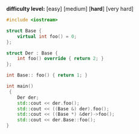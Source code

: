 **difficulty level:** [easy] [medium] [**hard**] [very hard]

```cpp
#include <iostream>

struct Base {
    virtual int foo() = 0;
};

struct Der : Base {
    int foo() override { return 2; }
};

int Base:: foo() { return 1; }

int main()
 {
    Der der;
    std::cout << der.foo();
    std::cout << ((Base &) der).foo();
    std::cout << ((Base *) &der)->foo();
    std::cout << der.Base::foo();
}
```
